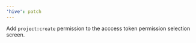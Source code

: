 ```yaml
---
'hive': patch
---
```


Add `project:create` permission to the acccess token permission selection screen.
